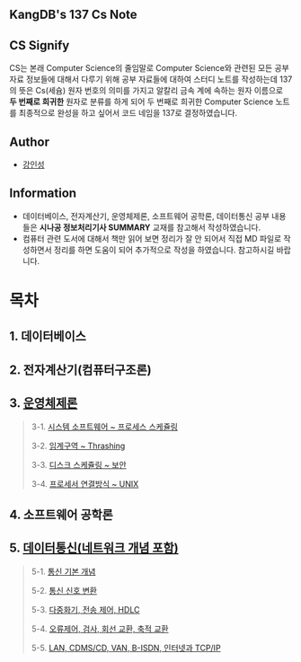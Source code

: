 ## KangDB's 137 Cs Note

## CS Signify
CS는 본래 Computer Science의 줄임말로 Computer Science와 관련된 모든 공부 자료 정보들에 대해서 다루기 위해 공부 자료들에 대하여 스터디 노트를 작성하는데 137의 뜻은 Cs(세슘) 원자 번호의 의미를 가지고 알칼리 금속 계에 속하는 원자 이름으로 **두 번째로 희귀한** 원자로 분류를 하게 되어 두 번째로 희귀한 Computer Science 노트를 최종적으로 완성을 하고 싶어서 코드 네임을 137로 결정하였습니다. 

## Author
- [강인성](https://github.com/tails5555)


## Information
- 데이터베이스, 전자계산기, 운영체제론, 소프트웨어 공학론, 데이터통신 공부 내용들은 **시나공 정보처리기사 SUMMARY** 교재를 참고해서 작성하였습니다.
- 컴퓨터 관련 도서에 대해서 책만 읽어 보면 정리가 잘 안 되어서 직접 MD 파일로 작성하면서 정리를 하면 도움이 되어 추가적으로 작성을 하였습니다. 참고하시길 바랍니다.

# 목차
## 1. 데이터베이스
## 2. 전자계산기(컴퓨터구조론)
## 3. [운영체제론](https://github.com/tails5555/my_eip_study/tree/master/3_OperationSystem)
> 3-1. [시스템 소프트웨어 ~ 프로세스 스케쥴링](https://github.com/tails5555/my_eip_study/blob/master/3_OperationSystem/01_Operation_System_01.md)
>
> 3-2. [임계구역 ~ Thrashing](https://github.com/tails5555/my_eip_study/blob/master/3_OperationSystem/02_Operation_System_02.md)
>
> 3-3. [디스크 스케쥴링 ~ 보안](https://github.com/tails5555/my_eip_study/blob/master/3_OperationSystem/03_Operation_System_03.md)
>
> 3-4. [프로세서 연결방식 ~ UNIX](https://github.com/tails5555/my_eip_study/blob/master/3_OperationSystem/03_Operation_System_04.md)

## 4. 소프트웨어 공학론
## 5. [데이터통신(네트워크 개념 포함)](https://github.com/tails5555/my_eip_study/tree/master/5_Data_Communication)
> 5-1. [통신 기본 개념](https://github.com/tails5555/my_eip_study/blob/master/5_Data_Communication/01_Data_Communication_01.md)
>
> 5-2. [통신 신호 변환](https://github.com/tails5555/my_eip_study/blob/master/5_Data_Communication/02_Data_Communication_02.md)
>
> 5-3. [다중화기, 전송 제어, HDLC](https://github.com/tails5555/my_eip_study/blob/master/5_Data_Communication/03_Data_Communication_03.md)
>
> 5-4. [오류제어, 검사, 회선 교환, 축적 교환](https://github.com/tails5555/my_eip_study/blob/master/5_Data_Communication/04_Data_Communication_04.md)
>
> 5-5. [LAN, CDMS/CD, VAN, B-ISDN, 인터넷과 TCP/IP](https://github.com/tails5555/my_eip_study/blob/master/5_Data_Communication/05_Data_Communication_05.md)
